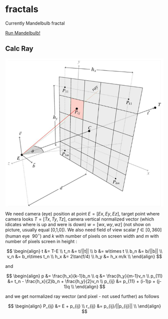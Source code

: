 # fractals
Currently Mandelbulb fractal

[Run Mandelbulb!](https://kamil-kielczewski.github.io/fractals/mandelbulb.html)

## Calc Ray

<p align="center"><img src="/tex/raysMatrix.png" align=middle /></p>

We  need camera (eye) position at point $E = [Ex,Ey,Ez]$, target point where camera looks $T= [Tx,Ty,Tz]$, camera vertical normalized vector (which idicates where is up and were is down)  $w=[wx,wy,wz]$ (not show on picture, usually equal [0,1,0]). We also need field of view scalar $f \in [0,360]$ (human eye $~90^\circ$) and $k$ with number of pixels on screen width and $m$ with number of pixels screen in height :

$$
\begin{align}
t &= T-E \\
t_n &= t/||t|| \\
b &= w\times t \\
b_n &= b/||b|| \\
v_n &= b_n\times t_n \\
h_x &= 2\tan(f/4) \\
h_y &= h_x m/k \\
\end{align}
$$

and

$$
\begin{align}
p &= \frac{h_x}{k-1}b_n \\ 
q &= \frac{h_y}{m-1}v_n \\ 
p_{11} &= t_n - \frac{h_x}{2}b_n +  \frac{h_y}{2}v_n \\
p_{ij} &= p_{11} + (i-1)p + (j-1)q \\
\end{align}
$$

and we get normalized ray wector (and pixel - not used further) as follows

$$
\begin{align}
P_{ij} &= E + p_{ij} \\
r_{ij} &= p_{ij}/||p_{ij}|| \\
\end{align}
$$





